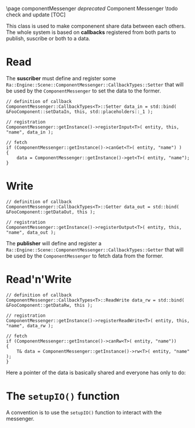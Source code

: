 \page componentMessenger _deprecated_ Component Messenger
\todo check and update
[TOC]

This class is used to make componenent share data between each others. The whole system is based on **callbacks**
registered from both parts to publish, suscribe or both to
a data.

# Read #

The **suscriber** must define and register some `Ra::Engine::Scene::ComponentMessenger::CallbackTypes::Setter` that will be used by the `ComponentMessenger` to set the data to the
former.

    // definition of callback
    ComponentMessenger::CallbackTypes<T>::Setter data_in = std::bind( &FooComponent::setDataIn, this, std::placeholders::_1 );

    // registration
    ComponentMessenger::getInstance()->registerInput<T>( entity, this, "name", data_in );

    // fetch
    if (ComponentMessenger::getInstance()->canGet<T>( entity, "name") )
    {
        data = ComponentMessenger::getInstance()->get<T>( entity, "name");
    }

# Write #

    // definition of callback
    ComponentMessenger::CallbackTypes<T>::Getter data_out = std::bind( &FooComponent::getDataOut, this );

    // registration
    ComponentMessenger::getInstance()->registerOutput<T>( entity, this, "name", data_out );

The **publisher** will define and register a `Ra::Engine::Scene::ComponentMessenger::CallbackTypes::Getter` that will be used
by the `ComponentMessenger` to fetch data from the former.

# Read'n'Write #

    // definition of callback
    ComponentMessenger::CallbackTypes<T>::ReadWrite data_rw = std::bind( &FooComponent::getDataRw, this );

    // registration
    ComponentMessenger::getInstance()->registerReadWrite<T>( entity, this, "name", data_rw );

    // fetch
    if (ComponentMessenger::getInstance()->canRw<T>( entity, "name"))
    {
        T& data = ComponentMessenger::getInstance()->rw<T>( entity, "name" );
    }

Here a pointer of the data is basically shared and everyone has only to do:

# The `setupIO()` function #

A convention is to use the `setupIO()` function to interact with the messenger.
